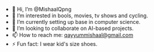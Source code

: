 - 👋 Hi, I’m @MishaalQpng
- 👀 I’m interested in bools, movies, tv shows and cycling.
- 🌱 I’m currently setting up base in computer science.
- 💞️ I’m looking to collaborate on AI-based projects.
- 📫 How to reach me: qayyummishaal@gmail.com
- ⚡ Fun fact: I wear kid's size shoes.

<!---
MishaalQpng/MishaalQpng is a ✨ special ✨ repository because its `README.md` (this file) appears on your GitHub profile.
You can click the Preview link to take a look at your changes.
--->
